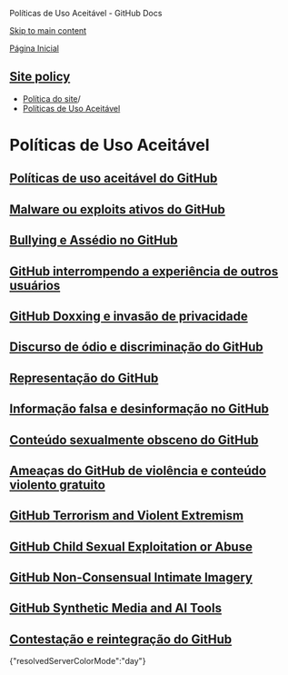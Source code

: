 Políticas de Uso Aceitável - GitHub Docs

[Skip to main content](#main-content)

[Página Inicial](/pt)

[Site policy](/pt/site-policy)
----------

* [Política do site](/pt/site-policy)/
* [Políticas de Uso Aceitável](/pt/site-policy/acceptable-use-policies)

Políticas de Uso Aceitável
==========

[Políticas de uso aceitável do GitHub](/pt/site-policy/acceptable-use-policies/github-acceptable-use-policies)
----------

[Malware ou exploits ativos do GitHub](/pt/site-policy/acceptable-use-policies/github-active-malware-or-exploits)
----------

[Bullying e Assédio no GitHub](/pt/site-policy/acceptable-use-policies/github-bullying-and-harassment)
----------

[GitHub interrompendo a experiência de outros usuários](/pt/site-policy/acceptable-use-policies/github-disrupting-the-experience-of-other-users)
----------

[GitHub Doxxing e invasão de privacidade](/pt/site-policy/acceptable-use-policies/github-doxxing-and-invasion-of-privacy)
----------

[Discurso de ódio e discriminação do GitHub](/pt/site-policy/acceptable-use-policies/github-hate-speech-and-discrimination)
----------

[Representação do GitHub](/pt/site-policy/acceptable-use-policies/github-impersonation)
----------

[Informação falsa e desinformação no GitHub](/pt/site-policy/acceptable-use-policies/github-misinformation-and-disinformation)
----------

[Conteúdo sexualmente obsceno do GitHub](/pt/site-policy/acceptable-use-policies/github-sexually-obscene-content)
----------

[Ameaças do GitHub de violência e conteúdo violento gratuito](/pt/site-policy/acceptable-use-policies/github-threats-of-violence-and-gratuitously-violent-content)
----------

[GitHub Terrorism and Violent Extremism](/pt/site-policy/acceptable-use-policies/github-terrorism-and-violent-extremism)
----------

[GitHub Child Sexual Exploitation or Abuse](/pt/site-policy/acceptable-use-policies/github-child-sexual-exploitation-or-abuse)
----------

[GitHub Non-Consensual Intimate Imagery](/pt/site-policy/acceptable-use-policies/github-non-consensual-intimate-imagery)
----------

[GitHub Synthetic Media and AI Tools](/pt/site-policy/acceptable-use-policies/github-synthetic-media-and-ai-tools)
----------

[Contestação e reintegração do GitHub](/pt/site-policy/acceptable-use-policies/github-appeal-and-reinstatement)
----------

{"resolvedServerColorMode":"day"}
